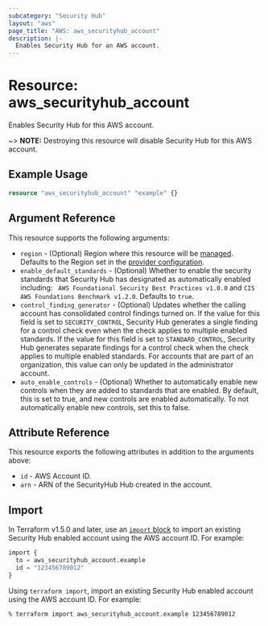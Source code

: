 ```yaml
---
subcategory: "Security Hub"
layout: "aws"
page_title: "AWS: aws_securityhub_account"
description: |-
  Enables Security Hub for an AWS account.
---
```


# Resource: aws_securityhub_account

Enables Security Hub for this AWS account.

~> **NOTE:** Destroying this resource will disable Security Hub for this AWS account.

## Example Usage

```terraform
resource "aws_securityhub_account" "example" {}
```

## Argument Reference

This resource supports the following arguments:

* `region` - (Optional) Region where this resource will be [managed](https://docs.aws.amazon.com/general/latest/gr/rande.html#regional-endpoints). Defaults to the Region set in the [provider configuration](https://registry.terraform.io/providers/hashicorp/aws/latest/docs#aws-configuration-reference).
* `enable_default_standards` - (Optional) Whether to enable the security standards that Security Hub has designated as automatically enabled including: ` AWS Foundational Security Best Practices v1.0.0` and `CIS AWS Foundations Benchmark v1.2.0`. Defaults to `true`.
* `control_finding_generator` - (Optional) Updates whether the calling account has consolidated control findings turned on. If the value for this field is set to `SECURITY_CONTROL`, Security Hub generates a single finding for a control check even when the check applies to multiple enabled standards. If the value for this field is set to `STANDARD_CONTROL`, Security Hub generates separate findings for a control check when the check applies to multiple enabled standards. For accounts that are part of an organization, this value can only be updated in the administrator account.
* `auto_enable_controls` - (Optional) Whether to automatically enable new controls when they are added to standards that are enabled. By default, this is set to true, and new controls are enabled automatically. To not automatically enable new controls, set this to false.

## Attribute Reference

This resource exports the following attributes in addition to the arguments above:

* `id` - AWS Account ID.
* `arn` - ARN of the SecurityHub Hub created in the account.

## Import

In Terraform v1.5.0 and later, use an [`import` block](https://developer.hashicorp.com/terraform/language/import) to import an existing Security Hub enabled account using the AWS account ID. For example:

```terraform
import {
  to = aws_securityhub_account.example
  id = "123456789012"
}
```

Using `terraform import`, import an existing Security Hub enabled account using the AWS account ID. For example:

```console
% terraform import aws_securityhub_account.example 123456789012
```
